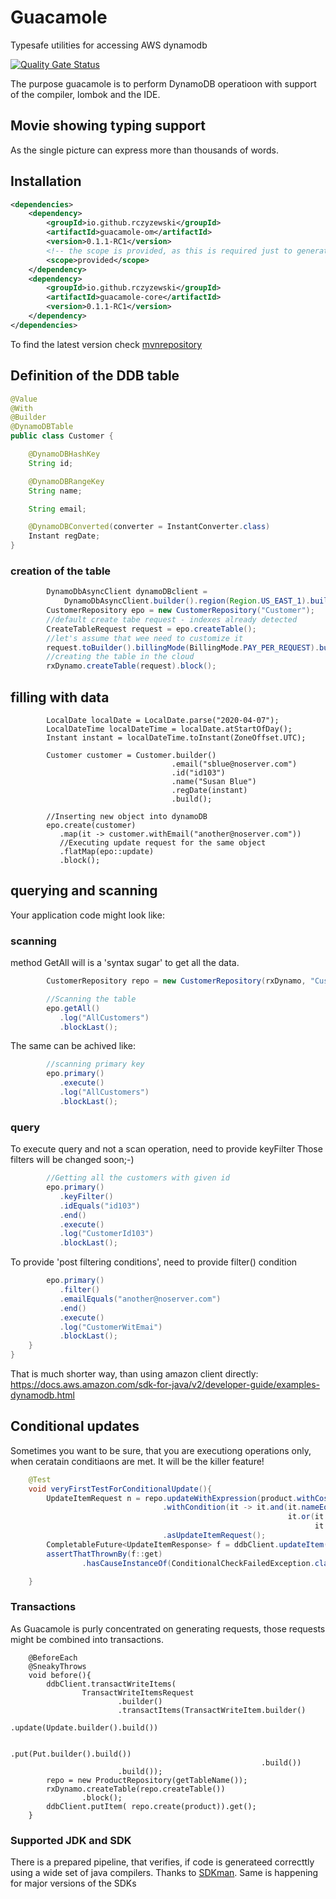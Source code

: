 # Guacamole
Typesafe utilities for accessing AWS dynamodb

[![Quality Gate Status](https://sonarcloud.io/api/project_badges/measure?project=rczyzewski_guacamole&metric=alert_status)](https://sonarcloud.io/summary/new_code?id=rczyzewski_guacamole)

The purpose guacamole is to perform  DynamoDB operatioon with support of the compiler, lombok and the IDE.

## Movie showing typing support
As the single picture can express more than thousands of words.

## Installation
```xml
<dependencies>
    <dependency>
        <groupId>io.github.rczyzewski</groupId>
        <artifactId>guacamole-om</artifactId>
        <version>0.1.1-RC1</version>
        <!-- the scope is provided, as this is required just to generate code accessing dynamodb -->
        <scope>provided</scope>
    </dependency>
    <dependency>
        <groupId>io.github.rczyzewski</groupId>
        <artifactId>guacamole-core</artifactId>
        <version>0.1.1-RC1</version>
    </dependency>
</dependencies>
```
To find the latest version check [mvnrepository](https://mvnrepository.com/artifact/io.github.rczyzewski/guacamole-core)

## Definition of the DDB table
```java
@Value
@With
@Builder
@DynamoDBTable
public class Customer {

    @DynamoDBHashKey
    String id;

    @DynamoDBRangeKey
    String name;

    String email;

    @DynamoDBConverted(converter = InstantConverter.class)
    Instant regDate;
}
```

###  creation of the table

```java
        DynamoDbAsyncClient dynamoDBclient =
            DynamoDbAsyncClient.builder().region(Region.US_EAST_1).build();
        CustomerRepository epo = new CustomerRepository("Customer");
        //default create tabe request - indexes already detected
        CreateTableRequest request = epo.createTable();
        //let's assume that wee need to customize it
        request.toBuilder().billingMode(BillingMode.PAY_PER_REQUEST).build();
        //creating the table in the cloud
        rxDynamo.createTable(request).block();
```

## filling with data
```
        LocalDate localDate = LocalDate.parse("2020-04-07");
        LocalDateTime localDateTime = localDate.atStartOfDay();
        Instant instant = localDateTime.toInstant(ZoneOffset.UTC);

        Customer customer = Customer.builder()
                                    .email("sblue@noserver.com")
                                    .id("id103")
                                    .name("Susan Blue")
                                    .regDate(instant)
                                    .build();

        //Inserting new object into dynamoDB
        epo.create(customer)
           .map(it -> customer.withEmail("another@noserver.com"))
           //Executing update request for the same object
           .flatMap(epo::update)
           .block();
```


## querying and scanning 
Your application code might look like:
### scanning
method GetAll will is a 'syntax sugar' to get all the data.
```java
        CustomerRepository repo = new CustomerRepository(rxDynamo, "Customer");

        //Scanning the table
        epo.getAll()
           .log("AllCustomers")
           .blockLast();
```
The same can be achived like: 
``` java
        //scanning primary key
        epo.primary()
           .execute()  
           .log("AllCustomers")
           .blockLast();
```
### query
To execute query and not a scan operation, need to provide keyFilter
Those filters will be changed soon;-)
```java
        //Getting all the customers with given id
        epo.primary()
           .keyFilter()
           .idEquals("id103") 
           .end()
           .execute()
           .log("CustomerId103")
           .blockLast();
```
To provide 'post filtering conditions', need to provide filter() condition

```java
        epo.primary()
           .filter()
           .emailEquals("another@noserver.com")
           .end()
           .execute()
           .log("CustomerWitEmai")
           .blockLast();
    }
}

```
That is much shorter way, than using amazon client directly: https://docs.aws.amazon.com/sdk-for-java/v2/developer-guide/examples-dynamodb.html

## Conditional updates
Sometimes you want to be sure, that you are executiong operations only, when ceratain conditiaons are met.
It will be the killer feature! 
```java
    @Test
    void veryFirstTestForConditionalUpdate(){
        UpdateItemRequest n = repo.updateWithExpression(product.withCost(8_815))
                                  .withCondition(it -> it.and(it.nameEqual("RedCar"),
                                                              it.or(it.priceLessOrEqual(100),
                                                                    it.piecesAvailableGreaterOrEqual(4))))
                                  .asUpdateItemRequest();
        CompletableFuture<UpdateItemResponse> f = ddbClient.updateItem(n);
        assertThatThrownBy(f::get)
                .hasCauseInstanceOf(ConditionalCheckFailedException.class);

    }

```

### Transactions
As Guacamole is purly concentrated on generating requests, those requests might be combined into transactions.
```
    @BeforeEach
    @SneakyThrows
    void before(){
        ddbClient.transactWriteItems(
                TransactWriteItemsRequest
                        .builder()
                        .transactItems(TransactWriteItem.builder()
                                               .update(Update.builder().build())
                                               
                                               .put(Put.builder().build())
                                                        .build())
                        .build());
        repo = new ProductRepository(getTableName());
        rxDynamo.createTable(repo.createTable())
                .block();
        ddbClient.putItem( repo.create(product)).get();
    }
```

### Supported JDK and SDK
There is a prepared pipeline, that verifies, 
if code is generateed correcttly using a wide set of java compilers.
Thanks to [SDKman](https://sdkman.io/).
Same is happening for major versions of the SDKs